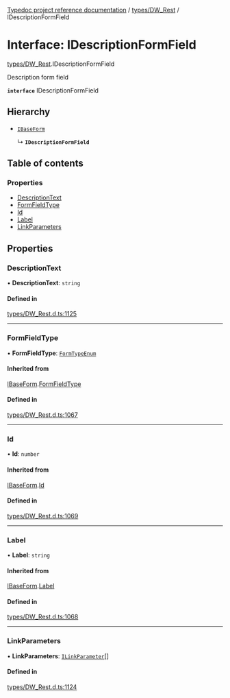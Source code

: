 [Typedoc project reference documentation](../README.md) / [types/DW_Rest](../modules/types_dw_rest.md) / IDescriptionFormField

# Interface: IDescriptionFormField

[types/DW_Rest](../modules/types_dw_rest.md).IDescriptionFormField

Description form field

**`interface`** IDescriptionFormField

## Hierarchy

- [`IBaseForm`](types_dw_rest.ibaseform.md)

  ↳ **`IDescriptionFormField`**

## Table of contents

### Properties

- [DescriptionText](types_dw_rest.idescriptionformfield.md#descriptiontext)
- [FormFieldType](types_dw_rest.idescriptionformfield.md#formfieldtype)
- [Id](types_dw_rest.idescriptionformfield.md#id)
- [Label](types_dw_rest.idescriptionformfield.md#label)
- [LinkParameters](types_dw_rest.idescriptionformfield.md#linkparameters)

## Properties

### DescriptionText

• **DescriptionText**: `string`

#### Defined in

[types/DW_Rest.d.ts:1125](https://github.com/DocuWare/REST-Sample-TS/blob/828b3d4/src/types/DW_Rest.d.ts#L1125)

___

### FormFieldType

• **FormFieldType**: [`FormTypeEnum`](../enums/types_dw_rest.formtypeenum.md)

#### Inherited from

[IBaseForm](types_dw_rest.ibaseform.md).[FormFieldType](types_dw_rest.ibaseform.md#formfieldtype)

#### Defined in

[types/DW_Rest.d.ts:1067](https://github.com/DocuWare/REST-Sample-TS/blob/828b3d4/src/types/DW_Rest.d.ts#L1067)

___

### Id

• **Id**: `number`

#### Inherited from

[IBaseForm](types_dw_rest.ibaseform.md).[Id](types_dw_rest.ibaseform.md#id)

#### Defined in

[types/DW_Rest.d.ts:1069](https://github.com/DocuWare/REST-Sample-TS/blob/828b3d4/src/types/DW_Rest.d.ts#L1069)

___

### Label

• **Label**: `string`

#### Inherited from

[IBaseForm](types_dw_rest.ibaseform.md).[Label](types_dw_rest.ibaseform.md#label)

#### Defined in

[types/DW_Rest.d.ts:1068](https://github.com/DocuWare/REST-Sample-TS/blob/828b3d4/src/types/DW_Rest.d.ts#L1068)

___

### LinkParameters

• **LinkParameters**: [`ILinkParameter`](types_dw_rest.ilinkparameter.md)[]

#### Defined in

[types/DW_Rest.d.ts:1124](https://github.com/DocuWare/REST-Sample-TS/blob/828b3d4/src/types/DW_Rest.d.ts#L1124)
